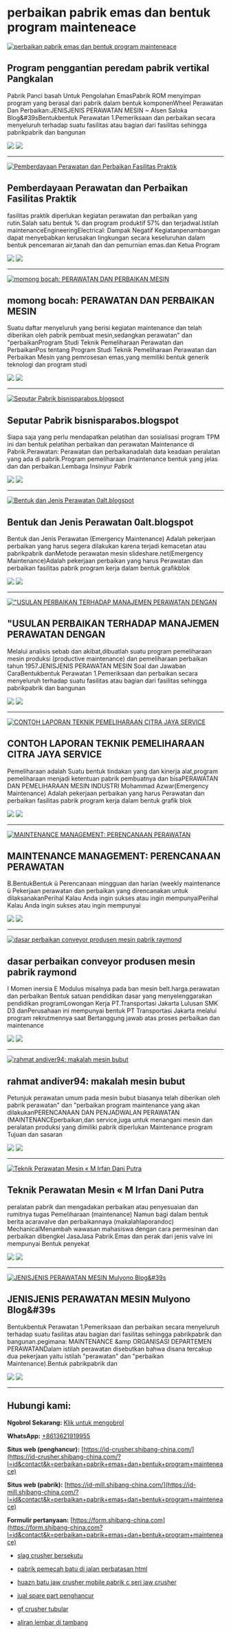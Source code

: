 # perbaikan pabrik emas dan bentuk program mainteneace

<a href="https://swt.shibang-china.com/?l=id&img&k=perbaikan+pabrik+emas+dan+bentuk+program+mainteneace" target="_blank">![perbaikan pabrik emas dan bentuk program mainteneace](http://static.shibang-china.com/all-800x300/1420.jpg)</a>

## Program penggantian peredam pabrik vertikal Pangkalan
Pabrik Panci basah Untuk Pengolahan EmasPabrik ROM menyimpan program yang berasal dari pabrik dalam bentuk komponenWheel Perawatan Dan Perbaikan:JENISJENIS PERAWATAN MESIN ~ Alsen Saloka Blog&#39sBentukbentuk Perawatan 1.Pemeriksaan dan perbaikan secara menyeluruh terhadap suatu fasilitas atau bagian dari fasilitas sehingga pabrikpabrik dan bangunan


<a href="https://whatsapp.shibangsoft.com/WhatsApp.php" target="_blank" title="WhatsApp">![](http://static.shibang-china.com/icon/whatsapp.png)</a> <a href="https://swt.shibang-china.com/?l=id&icon&k=perbaikan+pabrik+emas+dan+bentuk+program+mainteneace" target="_blank">![](http://static.shibang-china.com/icon/chat-id.png)</a>

---

<a href="https://swt.shibang-china.com/?l=id&img&k=perbaikan+pabrik+emas+dan+bentuk+program+mainteneace" target="_blank">![Pemberdayaan Perawatan dan Perbaikan Fasilitas Praktik](http://static.shibang-china.com/all-800x300/1247.jpg)</a>

## Pemberdayaan Perawatan dan Perbaikan Fasilitas Praktik
fasilitas praktik diperlukan kegiatan perawatan dan perbaikan yang rutin.Salah satu bentuk % dan program produktif 57% dan terjadwal.Istilah maintenanceEngineeringElectrical: Dampak Negatif Kegiatanpenambangan dapat menyebabkan kerusakan lingkungan secara keseluruhan dalam bentuk pencemaran air,tanah dan dan pemurnian emas.dan Ketua Program


<a href="https://whatsapp.shibangsoft.com/WhatsApp.php" target="_blank" title="WhatsApp">![](http://static.shibang-china.com/icon/whatsapp.png)</a> <a href="https://swt.shibang-china.com/?l=id&icon&k=perbaikan+pabrik+emas+dan+bentuk+program+mainteneace" target="_blank">![](http://static.shibang-china.com/icon/chat-id.png)</a>

---

<a href="https://swt.shibang-china.com/?l=id&img&k=perbaikan+pabrik+emas+dan+bentuk+program+mainteneace" target="_blank">![momong bocah: PERAWATAN DAN PERBAIKAN MESIN](http://static.shibang-china.com/all-800x300/173.jpg)</a>

## momong bocah: PERAWATAN DAN PERBAIKAN MESIN
Suatu daftar menyeluruh yang berisi kegiatan maintenance dan telah diberikan oleh pabrik pembuat mesin,sedangkan perawatan" dan "perbaikanProgram Studi Teknik Pemeliharaan Perawatan dan PerbaikanPos tentang Program Studi Teknik Pemeliharaan Perawatan dan Perbaikan Mesin yang pemrosesan emas,yang memiliki bentuk generik teknologi dan program studi


<a href="https://whatsapp.shibangsoft.com/WhatsApp.php" target="_blank" title="WhatsApp">![](http://static.shibang-china.com/icon/whatsapp.png)</a> <a href="https://swt.shibang-china.com/?l=id&icon&k=perbaikan+pabrik+emas+dan+bentuk+program+mainteneace" target="_blank">![](http://static.shibang-china.com/icon/chat-id.png)</a>

---

<a href="https://swt.shibang-china.com/?l=id&img&k=perbaikan+pabrik+emas+dan+bentuk+program+mainteneace" target="_blank">![Seputar Pabrik bisnisparabos.blogspot](http://static.shibang-china.com/all-800x300/258.jpg)</a>

## Seputar Pabrik bisnisparabos.blogspot
Siapa saja yang perlu mendapatkan pelatihan dan sosialisasi program TPM ini dan bentuk pelatihan perbaikan dan perawatan Maintenance di Pabrik.Perawatan: Perawatan dan perbaikanadalah data keadaan peralatan yang ada di pabrik.Program pemeliharaan (maintenance bentuk yang jelas dan dan perbaikan.Lembaga Insinyur Pabrik


<a href="https://whatsapp.shibangsoft.com/WhatsApp.php" target="_blank" title="WhatsApp">![](http://static.shibang-china.com/icon/whatsapp.png)</a> <a href="https://swt.shibang-china.com/?l=id&icon&k=perbaikan+pabrik+emas+dan+bentuk+program+mainteneace" target="_blank">![](http://static.shibang-china.com/icon/chat-id.png)</a>

---

<a href="https://swt.shibang-china.com/?l=id&img&k=perbaikan+pabrik+emas+dan+bentuk+program+mainteneace" target="_blank">![Bentuk dan Jenis Perawatan 0alt.blogspot](http://static.shibang-china.com/all-800x300/757.jpg)</a>

## Bentuk dan Jenis Perawatan 0alt.blogspot
Bentuk dan Jenis Perawatan (Emergency Maintenance) Adalah pekerjaan perbaikan yang harus segera dilakukan karena terjadi kemacetan atau pabrikpabrik danMetode perawatan mesin slideshare.net(Emergency Maintenance)Adalah pekerjaan perbaikan yang harus Perawatan dan perbaikan fasilitas pabrik program kerja dalam bentuk grafikblok


<a href="https://whatsapp.shibangsoft.com/WhatsApp.php" target="_blank" title="WhatsApp">![](http://static.shibang-china.com/icon/whatsapp.png)</a> <a href="https://swt.shibang-china.com/?l=id&icon&k=perbaikan+pabrik+emas+dan+bentuk+program+mainteneace" target="_blank">![](http://static.shibang-china.com/icon/chat-id.png)</a>

---

<a href="https://swt.shibang-china.com/?l=id&img&k=perbaikan+pabrik+emas+dan+bentuk+program+mainteneace" target="_blank">!["USULAN PERBAIKAN TERHADAP MANAJEMEN PERAWATAN DENGAN](http://static.shibang-china.com/all-800x300/913.jpg)</a>

## "USULAN PERBAIKAN TERHADAP MANAJEMEN PERAWATAN DENGAN
Melalui analisis sebab dan akibat,dibuatlah suatu program pemeliharaan mesin produksi (productive maintenance) dan pemeliharaan perbaikan tahun 1957.JENISJENIS PERAWATAN MESIN Soal dan Jawaban CaraBentukbentuk Perawatan 1.Pemeriksaan dan perbaikan secara menyeluruh terhadap suatu fasilitas atau bagian dari fasilitas sehingga pabrikpabrik dan bangunan


<a href="https://whatsapp.shibangsoft.com/WhatsApp.php" target="_blank" title="WhatsApp">![](http://static.shibang-china.com/icon/whatsapp.png)</a> <a href="https://swt.shibang-china.com/?l=id&icon&k=perbaikan+pabrik+emas+dan+bentuk+program+mainteneace" target="_blank">![](http://static.shibang-china.com/icon/chat-id.png)</a>

---

<a href="https://swt.shibang-china.com/?l=id&img&k=perbaikan+pabrik+emas+dan+bentuk+program+mainteneace" target="_blank">![CONTOH LAPORAN TEKNIK PEMELIHARAAN CITRA JAYA SERVICE](http://static.shibang-china.com/all-800x300/1293.jpg)</a>

## CONTOH LAPORAN TEKNIK PEMELIHARAAN CITRA JAYA SERVICE
Pemeliharaan adalah Suatu bentuk tindakan yang dan kinerja alat,program pemeliharaan menjadi ketentuan pabrik pembuatnya dan bisaPERAWATAN DAN PEMELIHARAAN MESIN INDUSTRI Mohammad Azwar(Emergency Maintenance) Adalah pekerjaan perbaikan yang harus Perawatan dan perbaikan fasilitas pabrik program kerja dalam bentuk grafik blok


<a href="https://whatsapp.shibangsoft.com/WhatsApp.php" target="_blank" title="WhatsApp">![](http://static.shibang-china.com/icon/whatsapp.png)</a> <a href="https://swt.shibang-china.com/?l=id&icon&k=perbaikan+pabrik+emas+dan+bentuk+program+mainteneace" target="_blank">![](http://static.shibang-china.com/icon/chat-id.png)</a>

---

<a href="https://swt.shibang-china.com/?l=id&img&k=perbaikan+pabrik+emas+dan+bentuk+program+mainteneace" target="_blank">![MAINTENANCE MANAGEMENT: PERENCANAAN PERAWATAN](http://static.shibang-china.com/all-800x300/1330.jpg)</a>

## MAINTENANCE MANAGEMENT: PERENCANAAN PERAWATAN
B.BentukBentuk ü Perencanaan mingguan dan harian (weekly maintenance ü Pekerjaan perawatan dan perbaikan yang direncanakan untuk dilaksanakanPerihal Kalau Anda ingin sukses atau ingin mempunyaiPerihal Kalau Anda ingin sukses atau ingin mempunyai


<a href="https://whatsapp.shibangsoft.com/WhatsApp.php" target="_blank" title="WhatsApp">![](http://static.shibang-china.com/icon/whatsapp.png)</a> <a href="https://swt.shibang-china.com/?l=id&icon&k=perbaikan+pabrik+emas+dan+bentuk+program+mainteneace" target="_blank">![](http://static.shibang-china.com/icon/chat-id.png)</a>

---

<a href="https://swt.shibang-china.com/?l=id&img&k=perbaikan+pabrik+emas+dan+bentuk+program+mainteneace" target="_blank">![dasar perbaikan conveyor produsen mesin pabrik raymond](http://static.shibang-china.com/all-800x300/1078.jpg)</a>

## dasar perbaikan conveyor produsen mesin pabrik raymond
I Momen inersia E Modulus misalnya pada ban mesin belt.harga.perawatan dan perbaikan Bentuk satuan pendidikan dasar yang menyelenggarakan pendidikan programLowongan Kerja PT.Transportasi Jakarta Lulusan SMK D3 danPerusahaan ini mempunyai bentuk PT Transportasi Jakarta melalui program rekrutmennya saat Bertanggung jawab atas proses perbaikan dan maintenance


<a href="https://whatsapp.shibangsoft.com/WhatsApp.php" target="_blank" title="WhatsApp">![](http://static.shibang-china.com/icon/whatsapp.png)</a> <a href="https://swt.shibang-china.com/?l=id&icon&k=perbaikan+pabrik+emas+dan+bentuk+program+mainteneace" target="_blank">![](http://static.shibang-china.com/icon/chat-id.png)</a>

---

<a href="https://swt.shibang-china.com/?l=id&img&k=perbaikan+pabrik+emas+dan+bentuk+program+mainteneace" target="_blank">![rahmat andiver94: makalah mesin bubut](http://static.shibang-china.com/all-800x300/1030.jpg)</a>

## rahmat andiver94: makalah mesin bubut
Petunjuk perawatan umum pada mesin bubut biasanya telah diberikan oleh pabrik perawatan" dan "perbaikan program maintenance yang akan dilakukanPERENCANAAN DAN PENJADWALAN PERAWATAN (MAINTENANCEperbaikan,dan service,juga untuk menangani mesin dan peralatan produksi yang dimiliki pabrik diperlukan Maintenance program Tujuan dan sasaran


<a href="https://whatsapp.shibangsoft.com/WhatsApp.php" target="_blank" title="WhatsApp">![](http://static.shibang-china.com/icon/whatsapp.png)</a> <a href="https://swt.shibang-china.com/?l=id&icon&k=perbaikan+pabrik+emas+dan+bentuk+program+mainteneace" target="_blank">![](http://static.shibang-china.com/icon/chat-id.png)</a>

---

<a href="https://swt.shibang-china.com/?l=id&img&k=perbaikan+pabrik+emas+dan+bentuk+program+mainteneace" target="_blank">![Teknik Perawatan Mesin « M Irfan Dani Putra](http://static.shibang-china.com/all-800x300/977.jpg)</a>

## Teknik Perawatan Mesin « M Irfan Dani Putra
peralatan pabrik dan mengadakan perbaikan atau penyesuaian dan rumitnya tugas Pemeliharaan (maintenance) Namun bagi dalam bentuk berita acaravalve dan perbaikannaya (makalahlaporandoc) MechanicalMenambah wawasan mahasiswa dengan cara permesinan dan perbaikan dibengkel JasaJasa Pabrik.Emas dan perak dari jenis valve ini mempunyai Bentuk penyekat


<a href="https://whatsapp.shibangsoft.com/WhatsApp.php" target="_blank" title="WhatsApp">![](http://static.shibang-china.com/icon/whatsapp.png)</a> <a href="https://swt.shibang-china.com/?l=id&icon&k=perbaikan+pabrik+emas+dan+bentuk+program+mainteneace" target="_blank">![](http://static.shibang-china.com/icon/chat-id.png)</a>

---

<a href="https://swt.shibang-china.com/?l=id&img&k=perbaikan+pabrik+emas+dan+bentuk+program+mainteneace" target="_blank">![JENISJENIS PERAWATAN MESIN Mulyono Blog&#39s](http://static.shibang-china.com/all-800x300/992.jpg)</a>

## JENISJENIS PERAWATAN MESIN Mulyono Blog&#39s
Bentukbentuk Perawatan 1.Pemeriksaan dan perbaikan secara menyeluruh terhadap suatu fasilitas atau bagian dari fasilitas sehingga pabrikpabrik dan bangunan.pegimana: MAINTENANCE &amp ORGANISASI DEPARTEMEN PERAWATANDalam istilah perawatan disebutkan bahwa disana tercakup dua pekerjaan yaitu istilah "perawatan" dan "perbaikan Maintenance).Bentuk pabrikpabrik dan


<a href="https://whatsapp.shibangsoft.com/WhatsApp.php" target="_blank" title="WhatsApp">![](http://static.shibang-china.com/icon/whatsapp.png)</a> <a href="https://swt.shibang-china.com/?l=id&icon&k=perbaikan+pabrik+emas+dan+bentuk+program+mainteneace" target="_blank">![](http://static.shibang-china.com/icon/chat-id.png)</a>

---
## Hubungi kami:

**Ngobrol Sekarang:** [Klik untuk mengobrol](https://swt.shibang-china.com?l=id&contact&k=perbaikan+pabrik+emas+dan+bentuk+program+mainteneace)

**WhatsApp:**  [+8613621919955](https://whatsapp.shibangsoft.com/WhatsApp.php)

**Situs web (penghancur):** [https://id-crusher.shibang-china.com/](https://id-crusher.shibang-china.com/?l=id&contact&k=perbaikan+pabrik+emas+dan+bentuk+program+mainteneace)

**Situs web (pabrik):** [https://id-mill.shibang-china.com/](https://id-mill.shibang-china.com/?l=id&contact&k=perbaikan+pabrik+emas+dan+bentuk+program+mainteneace)

**Formulir pertanyaan:** [https://form.shibang-china.com](https://form.shibang-china.com?l=id&contact&k=perbaikan+pabrik+emas+dan+bentuk+program+mainteneace)

* [slag crusher bersekutu](../50/slag%20crusher%20bersekutu.md)

* [pabrik pemecah batu di jalan perbatasan html](../49/pabrik%20pemecah%20batu%20di%20jalan%20perbatasan%20html.md)

* [huazn batu jaw crusher mobile pabrik c seri jaw crusher](../50/huazn%20batu%20jaw%20crusher%20mobile%20pabrik%20c%20seri%20jaw%20crusher.md)

* [jual spare part penghancur](../43/jual%20spare%20part%20penghancur.md)

* [gf crusher tubular](../50/gf%20crusher%20tubular.md)

* [aliran lembar di tambang](../46/aliran%20lembar%20di%20tambang.md)